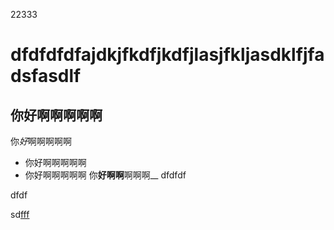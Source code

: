 22333
# dfdfdfdfajdkjfkdfjkdfjlasjfkljasdklfjfadsfasdlf
## 你好啊啊啊啊啊
你*好*啊啊啊啊啊
- 你好啊啊啊啊啊
- 你好啊啊啊啊啊
你**好啊啊**啊啊啊__
dfdfdf
  
dfdf
  
sd[fff](djfkl)

